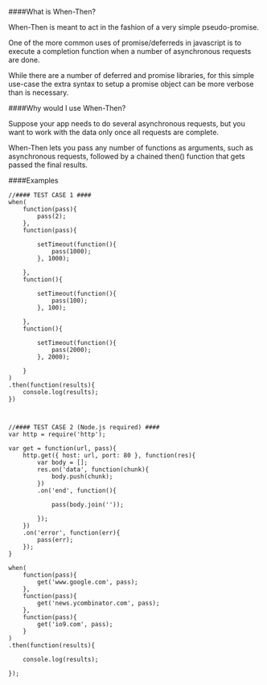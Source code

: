 ####What is When-Then?

When-Then is meant to act in the fashion of a very simple pseudo-promise.

One of the more common uses of promise/deferreds in javascript is to execute a completion function when a number of asynchronous requests are done. 

While there are a number of deferred and promise libraries, for this simple use-case the extra syntax to setup a promise object can be more verbose than is necessary.


####Why would I use When-Then?

Suppose your app needs to do several asynchronous requests, but you want to work with the data only once all requests are complete.

When-Then lets you pass any number of functions as arguments, such as asynchronous requests, followed by a chained then() function that gets passed the final results.

####Examples
```
//#### TEST CASE 1 ####
when(
    function(pass){
        pass(2);
    },
    function(pass){

        setTimeout(function(){
            pass(1000);
        }, 1000);

    },
    function(){
        
        setTimeout(function(){
            pass(100);
        }, 100);

    },
    function(){
        
        setTimeout(function(){
            pass(2000);
        }, 2000);

    }
)
.then(function(results){
    console.log(results);
})



//#### TEST CASE 2 (Node.js required) ####
var http = require('http');

var get = function(url, pass){
    http.get({ host: url, port: 80 }, function(res){
        var body = [];
        res.on('data', function(chunk){
            body.push(chunk);
        })
        .on('end', function(){
            
            pass(body.join(''));
            
        });
    })
    .on('error', function(err){
        pass(err);
    });
}

when( 
    function(pass){
        get('www.google.com', pass);
    },
    function(pass){
        get('news.ycombinator.com', pass);
    },
    function(pass){
        get('io9.com', pass);
    }
)
.then(function(results){

    console.log(results);

});
```
